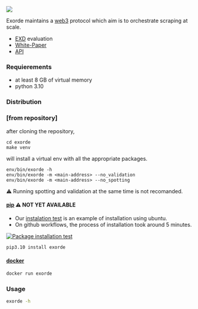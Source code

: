 <img src="https://img.shields.io/badge/how%20to-mine%20EXD-yellowgreen?style=for-the-badge" />

Exorde maintains a [web3](https://ethereum.org/en/web3/) protocol which aim is to orchestrate scraping at scale.

- [EXD](https://www.coinbase.com/fr/price/exorde) evaluation
- [White-Paper](https://uploads-ssl.webflow.com/60aec7ee1888490c4031cbcd/63d7dff65fc5c9f3f2633470_Exorde_Whitepaper_2023.pdf)
- [API](https://exorde.io/)

### Requierements
- at least 8 GB of virtual memory
- python 3.10

### Distribution

### [from repository]

after cloning the repository,
```
cd exorde
make venv
```
will install a virtual env with all the appropriate packages.

```
env/bin/exorde -h
env/bin/exorde -m <main-address> --no_validation
env/bin/exorde -m <main-address> --no_spotting
```
:warning: Running spotting and validation at the same time is not recomanded.

#### [pip](https://pypi.org/) ⚠️ NOT YET AVAILABLE
- Our [instalation test](https://github.com/exorde-labs/exorde/blob/mangle/.github/workflows/test.yml) is an example of installation using ubuntu. 
- On github workflows, the process of installation took around 5 minutes.

[![Package installation test](https://github.com/exorde-labs/exorde/actions/workflows/installation-test.yml/badge.svg)](https://github.com/exorde-labs/exorde/actions/workflows/installation-test.yml)
```bash
pip3.10 install exorde
```

#### [docker](https://www.docker.com/)
```bash
docker run exorde
```
### Usage
```bash
exorde -h
```

